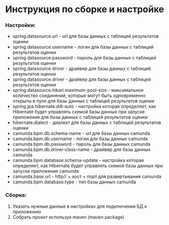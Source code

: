 # Инструкция по сборке и настройке

### Настройки:
- spring.datasource.url - url для базы данных с таблицей результатов оценки
- spring.datasource.username - логин для базы данных с таблицей результатов оценки
- spring.datasource.password - пароль для базы данных с таблицей результатов оценки
- spring.datasource.driver - драйвер для базы данных с таблицей результатов оценки
- spring.datasource.driver - драйвер для базы данных с таблицей результатов оценки
- spring.datasource.hikari.maximum-pool-size - максимальное количество соединений, которые могут быть одновременно открыты в пуле для базы данных с таблицей результатов оценки
- spring.jpa.hibernate.ddl-auto - настройка которая определяет, как Hibernate будет управлять схемой базы данных при запуске приложения для базы данных с таблицей результатов оценки
- hibernate.dialect - диалект для базы данных с таблицей результатов оценки
- camunda.bpm.db.schema-name - url для базы данных camunda
- camunda.bpm.db.username - логин для базы данных camunda
- camunda.bpm.db.password - пароль для базы данных camunda
- camunda.bpm.db.driver-class-name - драйвер для базы данных camunda
- camunda.bpm.database.schema-update - настройка которая определяет, как Hibernate будет управлять схемой базы данных при запуске приложения camunda
- camunda.base.url - http// + хост + порт для развертывания camunda
- camunda.bpm.database.type - тип базы данных camunda

### Сборка:
1) Указать нужные данные в настройках для подключения БД к приложению
2) Собрать проект используя maven (maven package)